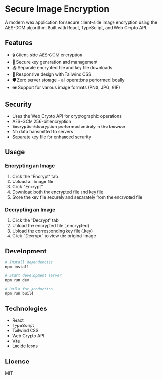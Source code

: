 # Secure Image Encryption

A modern web application for secure client-side image encryption using the AES-GCM algorithm. Built with React, TypeScript, and Web Crypto API.

## Features

- 🔒 Client-side AES-GCM encryption
- 🔑 Secure key generation and management
- 📤 Separate encrypted file and key file downloads
- 📱 Responsive design with Tailwind CSS
- 🛡️ Zero server storage - all operations performed locally
- 🖼️ Support for various image formats (PNG, JPG, GIF)

## Security

- Uses the Web Crypto API for cryptographic operations
- AES-GCM 256-bit encryption
- Encryption/decryption performed entirely in the browser
- No data transmitted to servers
- Separate key file for enhanced security

## Usage

### Encrypting an Image

1. Click the "Encrypt" tab
2. Upload an image file
3. Click "Encrypt"
4. Download both the encrypted file and key file
5. Store the key file securely and separately from the encrypted file

### Decrypting an Image

1. Click the "Decrypt" tab
2. Upload the encrypted file (.encrypted)
3. Upload the corresponding key file (.key)
4. Click "Decrypt" to view the original image

## Development

```bash
# Install dependencies
npm install

# Start development server
npm run dev

# Build for production
npm run build
```

## Technologies

- React
- TypeScript
- Tailwind CSS
- Web Crypto API
- Vite
- Lucide Icons

## License

MIT
